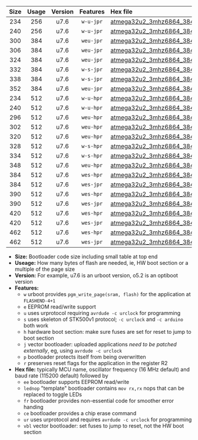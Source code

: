 |Size|Usage|Version|Features|Hex file|
|:-:|:-:|:-:|:-:|:--|
|234|256|u7.6|`w-u-jpr`|[atmega32u2_3mhz6864_38400bps_ur_vbl.hex](https://raw.githubusercontent.com/stefanrueger/urboot/main//atmega32u2_3mhz6864_38400bps_ur_vbl.hex)|
|240|256|u7.6|`w-u-jpr`|[atmega32u2_3mhz6864_38400bps_lednop_ur_vbl.hex](https://raw.githubusercontent.com/stefanrueger/urboot/main//atmega32u2_3mhz6864_38400bps_lednop_ur_vbl.hex)|
|300|384|u7.6|`weu-jpr`|[atmega32u2_3mhz6864_38400bps_ee_ur_vbl.hex](https://raw.githubusercontent.com/stefanrueger/urboot/main//atmega32u2_3mhz6864_38400bps_ee_ur_vbl.hex)|
|306|384|u7.6|`weu-jpr`|[atmega32u2_3mhz6864_38400bps_ee_lednop_ur_vbl.hex](https://raw.githubusercontent.com/stefanrueger/urboot/main//atmega32u2_3mhz6864_38400bps_ee_lednop_ur_vbl.hex)|
|324|384|u7.6|`weu-jpr`|[atmega32u2_3mhz6864_38400bps_ee_lednop_fr_ur_vbl.hex](https://raw.githubusercontent.com/stefanrueger/urboot/main//atmega32u2_3mhz6864_38400bps_ee_lednop_fr_ur_vbl.hex)|
|332|384|u7.6|`w-s-jpr`|[atmega32u2_3mhz6864_38400bps_vbl.hex](https://raw.githubusercontent.com/stefanrueger/urboot/main//atmega32u2_3mhz6864_38400bps_vbl.hex)|
|338|384|u7.6|`w-s-jpr`|[atmega32u2_3mhz6864_38400bps_lednop_vbl.hex](https://raw.githubusercontent.com/stefanrueger/urboot/main//atmega32u2_3mhz6864_38400bps_lednop_vbl.hex)|
|352|384|u7.6|`weu-jpr`|[atmega32u2_3mhz6864_38400bps_ee_lednop_fr_ce_ur_vbl.hex](https://raw.githubusercontent.com/stefanrueger/urboot/main//atmega32u2_3mhz6864_38400bps_ee_lednop_fr_ce_ur_vbl.hex)|
|234|512|u7.6|`w-u-hpr`|[atmega32u2_3mhz6864_38400bps_ur.hex](https://raw.githubusercontent.com/stefanrueger/urboot/main//atmega32u2_3mhz6864_38400bps_ur.hex)|
|240|512|u7.6|`w-u-hpr`|[atmega32u2_3mhz6864_38400bps_lednop_ur.hex](https://raw.githubusercontent.com/stefanrueger/urboot/main//atmega32u2_3mhz6864_38400bps_lednop_ur.hex)|
|296|512|u7.6|`weu-hpr`|[atmega32u2_3mhz6864_38400bps_ee_ur.hex](https://raw.githubusercontent.com/stefanrueger/urboot/main//atmega32u2_3mhz6864_38400bps_ee_ur.hex)|
|302|512|u7.6|`weu-hpr`|[atmega32u2_3mhz6864_38400bps_ee_lednop_ur.hex](https://raw.githubusercontent.com/stefanrueger/urboot/main//atmega32u2_3mhz6864_38400bps_ee_lednop_ur.hex)|
|320|512|u7.6|`weu-hpr`|[atmega32u2_3mhz6864_38400bps_ee_lednop_fr_ur.hex](https://raw.githubusercontent.com/stefanrueger/urboot/main//atmega32u2_3mhz6864_38400bps_ee_lednop_fr_ur.hex)|
|328|512|u7.6|`w-s-hpr`|[atmega32u2_3mhz6864_38400bps.hex](https://raw.githubusercontent.com/stefanrueger/urboot/main//atmega32u2_3mhz6864_38400bps.hex)|
|334|512|u7.6|`w-s-hpr`|[atmega32u2_3mhz6864_38400bps_lednop.hex](https://raw.githubusercontent.com/stefanrueger/urboot/main//atmega32u2_3mhz6864_38400bps_lednop.hex)|
|348|512|u7.6|`weu-hpr`|[atmega32u2_3mhz6864_38400bps_ee_lednop_fr_ce_ur.hex](https://raw.githubusercontent.com/stefanrueger/urboot/main//atmega32u2_3mhz6864_38400bps_ee_lednop_fr_ce_ur.hex)|
|384|512|u7.6|`wes-hpr`|[atmega32u2_3mhz6864_38400bps_ee.hex](https://raw.githubusercontent.com/stefanrueger/urboot/main//atmega32u2_3mhz6864_38400bps_ee.hex)|
|384|512|u7.6|`wes-jpr`|[atmega32u2_3mhz6864_38400bps_ee_vbl.hex](https://raw.githubusercontent.com/stefanrueger/urboot/main//atmega32u2_3mhz6864_38400bps_ee_vbl.hex)|
|390|512|u7.6|`wes-hpr`|[atmega32u2_3mhz6864_38400bps_ee_lednop.hex](https://raw.githubusercontent.com/stefanrueger/urboot/main//atmega32u2_3mhz6864_38400bps_ee_lednop.hex)|
|390|512|u7.6|`wes-jpr`|[atmega32u2_3mhz6864_38400bps_ee_lednop_vbl.hex](https://raw.githubusercontent.com/stefanrueger/urboot/main//atmega32u2_3mhz6864_38400bps_ee_lednop_vbl.hex)|
|420|512|u7.6|`wes-hpr`|[atmega32u2_3mhz6864_38400bps_ee_lednop_fr.hex](https://raw.githubusercontent.com/stefanrueger/urboot/main//atmega32u2_3mhz6864_38400bps_ee_lednop_fr.hex)|
|420|512|u7.6|`wes-jpr`|[atmega32u2_3mhz6864_38400bps_ee_lednop_fr_vbl.hex](https://raw.githubusercontent.com/stefanrueger/urboot/main//atmega32u2_3mhz6864_38400bps_ee_lednop_fr_vbl.hex)|
|462|512|u7.6|`wes-hpr`|[atmega32u2_3mhz6864_38400bps_ee_lednop_fr_ce.hex](https://raw.githubusercontent.com/stefanrueger/urboot/main//atmega32u2_3mhz6864_38400bps_ee_lednop_fr_ce.hex)|
|462|512|u7.6|`wes-jpr`|[atmega32u2_3mhz6864_38400bps_ee_lednop_fr_ce_vbl.hex](https://raw.githubusercontent.com/stefanrueger/urboot/main//atmega32u2_3mhz6864_38400bps_ee_lednop_fr_ce_vbl.hex)|

- **Size:** Bootloader code size including small table at top end
- **Useage:** How many bytes of flash are needed, ie, HW boot section or a multiple of the page size
- **Version:** For example, u7.6 is an urboot version, o5.2 is an optiboot version
- **Features:**
  + `w` urboot provides `pgm_write_page(sram, flash)` for the application at `FLASHEND-4+1`
  + `e` EEPROM read/write support
  + `u` uses urprotocol requiring `avrdude -c urclock` for programming
  + `s` uses skeleton of STK500v1 protocol; `-c urclock` and `-c arduino` both work
  + `h` hardware boot section: make sure fuses are set for reset to jump to boot section
  + `j` vector bootloader: uploaded applications *need to be patched externally*, eg, using `avrdude -c urclock`
  + `p` bootloader protects itself from being overwritten
  + `r` preserves reset flags for the application in the register R2
- **Hex file:** typically MCU name, oscillator frequency (16 MHz default) and baud rate (115200 default) followed by
  + `ee` bootloader supports EEPROM read/write
  + `lednop` "template" bootloader contains `mov rx,rx` nops that can be replaced to toggle LEDs
  + `fr` bootloader provides non-essential code for smoother error handing
  + `ce` bootloader provides a chip erase command
  + `ur` uses urprotocol and requires `avrdude -c urclock` for programming
  + `vbl` vector bootloader: set fuses to jump to reset, not the HW boot section
